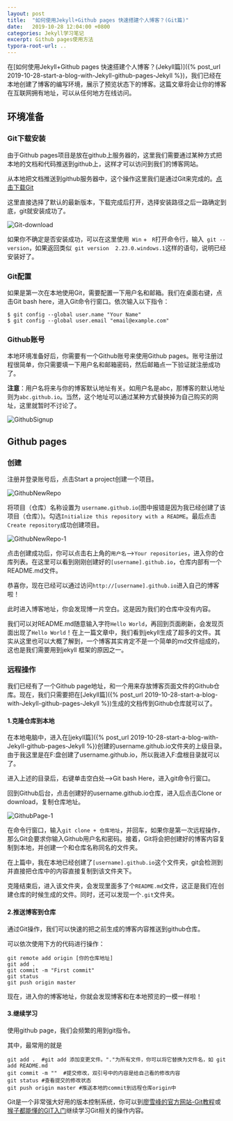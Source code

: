 ```yaml
---
layout: post
title:  "如何使用Jekyll+Github pages 快速搭建个人博客？(Git篇)"
date:   2019-10-28 12:04:00 +0800
categories: Jekyll学习笔记
excerpt: Github pages使用方法
typora-root-url: ..
---
```




在[如何使用Jekyll+Github pages 快速搭建个人博客？(Jekyll篇)]({% post_url 2019-10-28-start-a-blog-with-Jekyll-github-pages-Jekyll %})，我们已经在本地创建了博客的编写环境，展示了预览状态下的博客。这篇文章将会让你的博客在互联网拥有地址，可以从任何地方在线访问。

## 环境准备

### Git下载安装

由于Github pages项目是放在github上服务器的，这里我们需要通过某种方式把本地的文档和代码推送到github上，这样才可以访问到我们的博客网站。

从本地把文档推送到github服务器中，这个操作这里我们是通过Git来完成的。[点击下载Git](https://git-scm.com/downloads)

这里直接选择了默认的最新版本，下载完成后打开，选择安装路径之后一路确定到底，git就安装成功了。

![Git-download](/images/01-JekyllBlog/Git-download.png)

如果你不确定是否安装成功，可以在这里使用` Win` + ` R`打开命令行，输入` git --version`，如果返回类似` git version  2.23.0.windows.1`这样的语句，说明已经安装好了。

### Git配置

如果是第一次在本地使用Git，需要配置一下用户名和邮箱。我们在桌面右键，点击Git bash here，进入Git命令行窗口。依次输入以下指令：

```
$ git config --global user.name "Your Name"
$ git config --global user.email "email@example.com"
```

### Github账号

本地环境准备好后，你需要有一个Github账号来使用Github pages。账号注册过程很简单，你只需要填一下用户名和邮箱密码，然后邮箱点一下验证就注册成功了。

**注意**：用户名将来与你的博客默认地址有关。如用户名是abc，那博客的默认地址则为`abc.github.io`。当然，这个地址可以通过某种方式替换掉为自己购买的网址，这里就暂时不讨论了。

![GithubSignup](/images/01-JekyllBlog/GithubSignup.png)



## Github pages

### 创建

注册并登录账号后，点击Start a project创建一个项目。

![GithubNewRepo](/images/01-JekyllBlog/GithubNewRepo.png)

将项目（仓库）名称设置为 `username.github.io`(图中报错是因为我已经创建了该项目（仓库）)。勾选`Initialize this repository with a README`。最后点击`Create repository`成功创建项目。

![GithubNewRepo-1](/images/01-JekyllBlog/GithubNewRepo-1.png)

点击创建成功后，你可以点击右上角的`用户名`-->`Your repositories`，进入你的仓库列表。在这里可以看到刚刚创建好的`[username].github.io`，仓库内部有一个README.md文件。

恭喜你，现在已经可以通过访问`http://[username].github.io`进入自己的博客啦！

此时进入博客地址，你会发现博一片空白。这是因为我们的仓库中没有内容。

我们可以对README.md随意输入字符`Hello World`，再回到页面刷新，会发现页面出现了`Hello World`！在上一篇文章中，我们看到jekyll生成了超多的文件。其实从这里也可以大概了解到，一个博客其实肯定不是一个简单的md文件组成的，这也是我们需要用到jekyll 框架的原因之一。

### 远程操作

我们已经有了一个Github page地址，和一个用来存放博客页面文件的Github仓库。现在，我们只需要把在[Jekyll篇]({% post_url 2019-10-28-start-a-blog-with-Jekyll-github-pages-Jekyll %})生成的文档传到Github仓库就可以了。

#### 1.克隆仓库到本地

在本地电脑中，进入在[jekyll篇]({% post_url 2019-10-28-start-a-blog-with-Jekyll-github-pages-Jekyll %})创建的username.github.io文件夹的上级目录。由于我这里是在F:盘创建了username.github.io，所以我进入F:盘根目录就可以了。

进入上述的目录后，右键单击空白处-->Git bash Here，进入git命令行窗口。

回到Github后台，点击创建好的username.github.io仓库，进入后点击Clone or download，复制仓库地址。

![GithubPage-1](/images/01-JekyllBlog/GithubPage-1.png)

在命令行窗口，输入`git clone + 仓库地址`，并回车，如果你是第一次远程操作，那么Git会要求你输入Github用户名和密码。接着，Git将会把创建好的博客内容复制到本地，并创建一个和仓库名称同名的文件夹。

在上篇中，我在本地已经创建了`[username].github.io`这个文件夹，git会检测到并直接把仓库中的内容直接复制到该文件夹下。

克隆结束后，进入该文件夹，会发现里面多了个`README.md`文件，这正是我们在创建仓库的时候生成的文件。同时，还可以发现一个`.git`文件夹。

#### 2.推送博客到仓库

通过Git操作，我们可以快速的把之前生成的博客内容推送到github仓库。

可以依次使用下方的代码进行操作：

```
git remote add origin [你的仓库地址]
git add .  
git commit -m "First commit" 
git status
git push origin master
```

 现在，进入你的博客地址，你就会发现博客和在本地预览的一模一样啦！

#### 3.继续学习

使用github page，我们会频繁的用到git指令。

其中，最常用的就是

```
git add .  #git add 添加变更文件。"."为所有文件，你可以将它替换为文件名，如 git add README.md
git commit -m ""  #提交修改，双引号中的内容是给自己看的修改内容
git status #查看提交的修改状态
git push origin master #推送本地的commit到远程仓库origin中
```

Git是一个非常强大好用的版本控制系统，你可以到[廖雪峰的官方网站-Git教程]( https://www.liaoxuefeng.com/wiki/896043488029600 )或[猴子都能懂的GIT入门]( https://backlog.com/git-tutorial/cn/ )继续学习Git相关的操作内容。